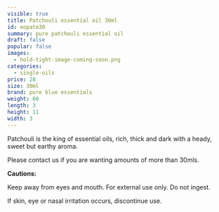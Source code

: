 ```yaml
---
visible: true
title: Patchouli essential oil 30ml
id: eopate30
summary: pure patchouli essential oil
draft: false
popular: false
images:
  - hold-tight-image-coming-soon.png
categories:
  - single-oils
price: 28
size: 30ml
brand: pure blue essentials
weight: 60
length: 3
height: 11
width: 3
---
```

Patchouli is the king of essential oils, rich, thick and dark with a heady, sweet but earthy aroma.  

Please contact us if you are wanting amounts of more than 30mls.

**Cautions:**

Keep away from eyes and mouth. For external use only. Do not ingest.

If skin, eye or nasal irritation occurs, discontinue use.